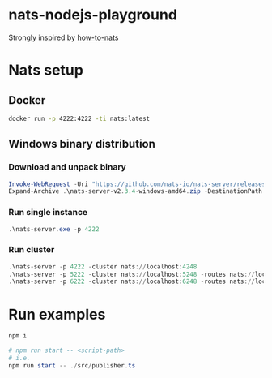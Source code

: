 # nats-nodejs-playground
Strongly inspired by [how-to-nats](https://github.com/gitarte/how-to-nats)

# Nats setup
## Docker
```bash
docker run -p 4222:4222 -ti nats:latest
```

## Windows binary distribution
### Download and unpack binary
```powershell
Invoke-WebRequest -Uri "https://github.com/nats-io/nats-server/releases/download/v2.3.4/nats-server-v2.3.4-windows-amd64.zip" -OutFile "nats-server-v2.3.4-windows-amd64.zip"
Expand-Archive .\nats-server-v2.3.4-windows-amd64.zip -DestinationPath .\ 
```

### Run single instance
```powershell
.\nats-server.exe -p 4222
```

### Run cluster
```powershell
.\nats-server -p 4222 -cluster nats://localhost:4248 
.\nats-server -p 5222 -cluster nats://localhost:5248 -routes nats://localhost:4248 
.\nats-server -p 6222 -cluster nats://localhost:6248 -routes nats://localhost:4248 
```

# Run examples
```powershell
npm i

# npm run start -- <script-path>
# i.e.
npm run start -- ./src/publisher.ts
```